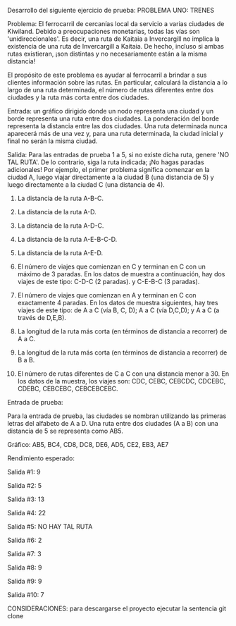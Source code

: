 Desarrollo del siguiente ejercicio de prueba:
PROBLEMA UNO: TRENES

Problema: El ferrocarril de cercanías local da servicio a varias ciudades de Kiwiland. Debido a preocupaciones monetarias, todas las vías son 'unidireccionales'. Es decir, una ruta de Kaitaia a Invercargill no implica la existencia de una ruta de Invercargill a Kaitaia. De hecho, incluso si ambas rutas existieran, ¡son distintas y no necesariamente están a la misma distancia!

El propósito de este problema es ayudar al ferrocarril a brindar a sus clientes información sobre las rutas. En particular, calculará la distancia a lo largo de una ruta determinada, el número de rutas diferentes entre dos ciudades y la ruta más corta entre dos ciudades.

Entrada: un gráfico dirigido donde un nodo representa una ciudad y un borde representa una ruta entre dos ciudades. La ponderación del borde representa la distancia entre las dos ciudades. Una ruta determinada nunca aparecerá más de una vez y, para una ruta determinada, la ciudad inicial y final no serán la misma ciudad.

Salida: Para las entradas de prueba 1 a 5, si no existe dicha ruta, genere 'NO TAL RUTA'. De lo contrario, siga la ruta indicada; ¡No hagas paradas adicionales! Por ejemplo, el primer problema significa comenzar en la ciudad A, luego viajar directamente a la ciudad B (una distancia de 5) y luego directamente a la ciudad C (una distancia de 4).

1. La distancia de la ruta A-B-C.

2. La distancia de la ruta A-D.

3. La distancia de la ruta A-D-C.

4. La distancia de la ruta A-E-B-C-D.

5. La distancia de la ruta A-E-D.

6. El número de viajes que comienzan en C y terminan en C con un máximo de 3 paradas. En los datos de muestra a continuación, hay dos viajes de este tipo: C-D-C (2 paradas). y C-E-B-C (3 paradas).

7. El número de viajes que comienzan en A y terminan en C con exactamente 4 paradas. En los datos de muestra siguientes, hay tres viajes de este tipo: de A a C (vía B, C, D); A a C (vía D,C,D); y A a C (a través de D,E,B).

8. La longitud de la ruta más corta (en términos de distancia a recorrer) de A a C.

9. La longitud de la ruta más corta (en términos de distancia a recorrer) de B a B.

10. El número de rutas diferentes de C a C con una distancia menor a 30. En los datos de la muestra, los viajes son: CDC, CEBC, CEBCDC, CDCEBC, CDEBC, CEBCEBC, CEBCEBCEBC.

 

Entrada de prueba:

Para la entrada de prueba, las ciudades se nombran utilizando las primeras letras del alfabeto de A a D. Una ruta entre dos ciudades (A a B) con una distancia de 5 se representa como AB5.

Gráfico: AB5, BC4, CD8, DC8, DE6, AD5, CE2, EB3, AE7

Rendimiento esperado:

Salida #1: 9

Salida #2: 5

Salida #3: 13

Salida #4: 22

Salida #5: NO HAY TAL RUTA

Salida #6: 2

Salida #7: 3

Salida #8: 9

Salida #9: 9

Salida #10: 7

CONSIDERACIONES:
para descargarse el proyecto ejecutar la sentencia git clone 
